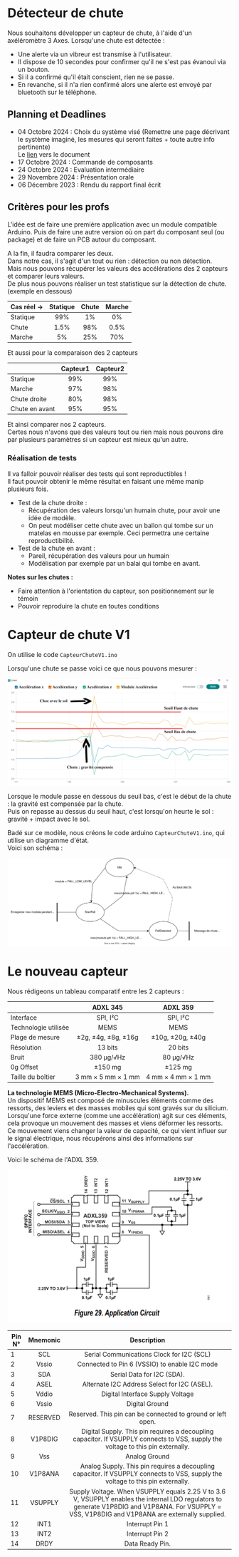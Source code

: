 # Détecteur de chute

Nous souhaitons développer un capteur de chute, à l'aide d'un axéléromètre 3 Axes.
Lorsqu'une chute est détectée : 
- Une alerte via un vibreur est transmise à l'utilisateur.
- Il dispose de 10 secondes pour confirmer qu'il ne s'est pas évanoui via un bouton.
- Si il a confirmé qu'il était conscient, rien ne se passe.
- En revanche, si il n'a rien confirmé alors une alerte est envoyé par bluetooth sur le téléphone.



## Planning et Deadlines

- 04 Octobre 2024 : Choix du système visé (Remettre une page décrivant le système
imaginé, les mesures qui seront faites + toute autre info pertinente) \
Le [lien](https://docs.google.com/document/d/1k7mpjtoi8ii_IY9sKmL_kZ1YLawBmLwHGLVDXy7D6bw/edit?usp=sharing) vers le document
- 17 Octobre 2024 : Commande de composants 
- 24 Octobre 2024 : Evaluation intermédiaire
- 29 Novembre 2024 : Présentation orale
- 06 Décembre 2023 : Rendu du rapport final écrit 



## Critères pour les profs

L'idée est de faire une première application avec un module compatible Arduino. 
Puis de faire une autre version où on part du composant seul (ou package) et de faire un PCB autour du composant.

A la fin, il faudra comparer les deux.\
Dans notre cas, il s'agit d'un tout ou rien : détection ou non détection. \
Mais nous pouvons récupérer les valeurs des accélérations des 2 capteurs et comparer leurs valeurs.\
De plus nous pouvons réaliser un test statistique sur la détection de chute. (exemple en dessous)

| Cas réel -> | Statique | Chute | Marche |
|-------------|:--------:|:-----:|:------:|
| Statique    |   99%    |  1%   |   0%   |
| Chute       |   1.5%   |  98%  |  0.5%  |
| Marche      |    5%    |  25%  |  70%   |


Et aussi pour la comparaison des 2 capteurs

|                | Capteur1 | Capteur2 |
|----------------|:--------:|:--------:|
| Statique       |   99%    |   99%    |
| Marche         |   97%    |   98%    |
| Chute droite   |   80%    |   98%    |
| Chute en avant |   95%    |   95%    |

Et ainsi comparer nos 2 capteurs.\
Certes nous n'avons que des valeurs tout ou rien mais nous pouvons dire par plusieurs paramètres si un capteur est mieux qu'un autre.



### Réalisation de tests

Il va falloir pouvoir réaliser des tests qui sont reproductibles !\
Il faut pouvoir obtenir le même résultat en faisant une même manip plusieurs fois.


- Test de la chute droite : 
    - Récupération des valeurs lorsqu'un humain chute, pour avoir une idée de modèle.
    - On peut modéliser cette chute avec un ballon qui tombe sur un matelas en mousse par exemple. Ceci permettra une certaine reproductibilité.
- Test de la chute en avant : 
    - Pareil, récupération des valeurs pour un humain
    - Modélisation par exemple par un balai qui tombe en avant.


**Notes sur les chutes :**
- Faire attention à l'orientation du capteur, son positionnement sur le témoin
- Pouvoir reproduire la chute en toutes conditions




# Capteur de chute V1

On utilise le code ```CapteurChuteV1.ino```

Lorsqu'une chute se passe voici ce que nous pouvons mesurer : 

![Schéma temporel de la détection de chute](Images/DetectionChuteAvant_DONE.png)

Lorsque le module passe en dessous du seuil bas, c'est le début de la chute : la gravité est compensée par la chute.\
Puis on repasse au dessus du seuil haut, c'est lorsqu'on heurte le sol : gravité + impact avec le sol.


Badé sur ce modèle, nous créons le code arduino ```CapteurChuteV1.ino```, qui utilise un diagramme d'état. \
Voici son schéma : 

![Diagramme Etat V1](<Images/Diagramme ASM/ASMFallDetectorV1.svg>)





# Le nouveau capteur

Nous rédigeons un tableau comparatif entre les 2 capteurs : 

|                      |      ADXL 345       |      ADXL 359      |
|----------------------|:-------------------:|:------------------:|
| Interface            |      SPI, I²C       |      SPI, I²C      |
| Technologie utilisée |        MEMS         |        MEMS        |
| Plage de mesure      | ±2g, ±4g, ±8g, ±16g |  ±10g, ±20g, ±40g  |
| Résolution           |       13 bits       |      20 bits       |
| Bruit                |     380 µg/√Hz      |     80 µg/√Hz      |
| 0g Offset            |        ±150 mg      |       ±125 mg      |
| Taille du boîtier    | 3 mm × 5 mm × 1 mm  | 4 mm × 4 mm × 1 mm |


**La technologie MEMS (Micro-Electro-Mechanical Systems).**\
 Un dispositif MEMS est composé de minuscules éléments comme des ressorts, des leviers et des masses mobiles  qui sont gravés sur du silicium.\
 Lorsqu'une force externe (comme une accélération) agit sur ces éléments, cela provoque un mouvement des masses et viens déformer les ressorts. Ce mouvement viens changer la valeur de capacité, ce qui vient influer sur le signal électrique, nous récupérons ainsi des informations sur l'accélération.

Voici le schéma de l'ADXL 359.

![Alt text](Images/ADXL359Schema.png)

| Pin N° | Mnemonic |                                                                                            Description                                                                                            |
|--------|:--------:|:-------------------------------------------------------------------------------------------------------------------------------------------------------------------------------------------------:|
| 1      |   SCL    |                                                                             Serial Communications Clock for I2C (SCL)                                                                             |
| 2      |  Vssio   |                                                                           Connected to Pin 6 (VSSIO) to enable I2C mode                                                                           |
| 3      |   SDA    |                                                                                    Serial Data for I2C (SDA).                                                                                     |
| 4      |   ASEL   |                                                                           Alternate I2C Address Select for I2C (ASEL).                                                                            |
| 5      |  Vddio   |                                                                                 Digital Interface Supply Voltage                                                                                  |
| 6      |  Vssio   |                                                                                          Digital Ground                                                                                           |
| 7      | RESERVED |                                                                    Reserved. This pin can be connected to ground or left open.                                                                    |
| 8      | V1P8DIG  |                                 Digital Supply. This pin requires a decoupling capacitor. If VSUPPLY connects to VSS, supply the voltage to this pin externally.                                  |
| 9      |   Vss    |                                                                                           Analog Ground                                                                                           |
| 10     | V1P8ANA  |                                  Analog Supply. This pin requires a decoupling capacitor. If VSUPPLY connects to VSS, supply the voltage to this pin externally.                                  |
| 11     | VSUPPLY  | Supply Voltage. When VSUPPLY equals 2.25 V to 3.6 V, VSUPPLY enables the internal LDO regulators to generate V1P8DIG and V1P8ANA. For VSUPPLY = VSS, V1P8DIG and V1P8ANA are externally supplied. |
| 12     |   INT1   |                                                                                          Interrupt Pin 1                                                                                          |
| 13     |   INT2   |                                                                                          Interrupt Pin 2                                                                                          |
| 14     |   DRDY   |                                                                                          Data Ready Pin.                                                                                          |

